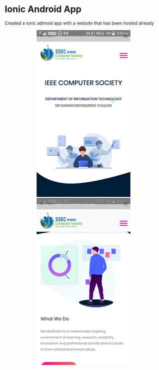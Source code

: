 # Ionic Android App
 Created a ionic adnroid app with a website that has been hosted already
<div align="center">
    <img src="screenshots/Screenshot_2020-05-11-21-43-45-346.jpeg" width="300px"</img> 
    <img src="screenshots/Screenshot_2020-05-11-21-44-23-676.jpeg" width="300px"</img>
</div>
